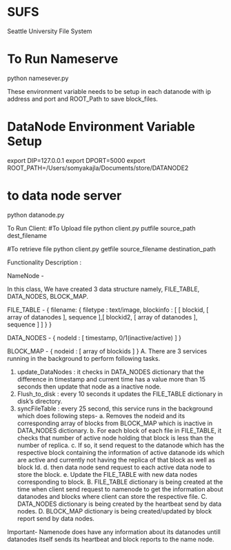 # SUFS
Seattle University File System

# To Run Nameserve 
python namesever.py

These environment variable needs to be setup in each datanode with ip address and port and ROOT_Path to save block_files.

# DataNode Environment Variable Setup
export DIP=127.0.0.1
export DPORT=5000
export ROOT_PATH=/Users/somyakajla/Documents/store/DATANODE2

# to data node server
python datanode.py

To Run Client:
#To Upload file
python client.py putfile source_path dest_filename

#To retrieve file
python client.py getfile source_filename destination_path

Functionality Description : 

NameNode - 

In this class, We have created 3 data structure namely, FILE_TABLE, DATA_NODES, BLOCK_MAP.

FILE_TABLE - { filename: { filetype : text/image, blockinfo : [ [ blockid, [ array of datanodes ], sequence ],[ blockid2, [ array of datanodes ], sequence ] ] } }

DATA_NODES - { nodeId : [ timestamp, 0/1(inactive/active) ] }

BLOCK_MAP - { nodeid : [ array of blockids ] }
A. There are 3 services running in the background to perform following tasks.
   1. update_DataNodes : it checks in  DATA_NODES dictionary that the difference in timestamp and current time has a value   more than 15 seconds then update that node as a inactive node.
   2. Flush_to_disk : every 10 seconds it updates the FILE_TABLE dictionary in disk’s directory.
   3. syncFileTable : every 25 second, this service runs in the background which does following steps- 
       a. Removes the nodeid and its corresponding array of blocks from  BLOCK_MAP which is inactive in DATA_NODES dictionary.
       b. For each block of each file in FILE_TABLE, it checks that number of active node holding that block is less than the   number of replica. 
       c. If so, it send request to the datanode which has the respective block containing the information of active datanode ids which are active and currently not having the replica of that block as well as block Id. 
       d. then data node send request to each active data node to store the block.
       e. Update the FILE_TABLE with new data nodes corresponding to block.
B. FILE_TABLE dictionary is being created at the time when client send request to namenode to get the information about datanodes and blocks where client can store the respective file. 
C. DATA_NODES dictionary is being created by the heartbeat send by data nodes.
D. BLOCK_MAP dictionary is being created/updated by block report send by data nodes.

Important- Namenode does have any information about its datanodes untill datanodes itself sends its heartbeat and block reports to the name node.







